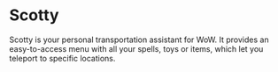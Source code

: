 # Scotty

Scotty is your personal transportation assistant for WoW.  It provides an easy-to-access menu with all your spells, toys or items, which let you teleport to specific locations. 